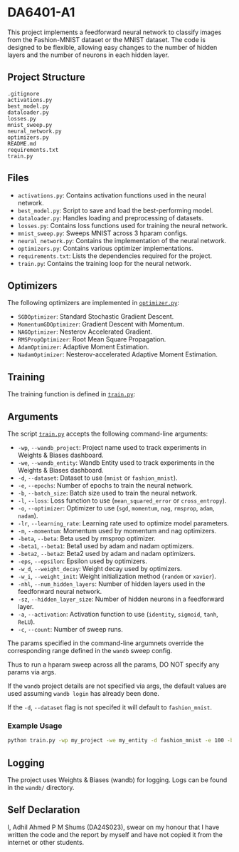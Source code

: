 # DA6401-A1

This project implements a feedforward neural network to classify images from the Fashion-MNIST dataset or the MNIST dataset. The code is designed to be flexible, allowing easy changes to the number of hidden layers and the number of neurons in each hidden layer.

## Project Structure

```
.gitignore
activations.py
best_model.py
dataloader.py
losses.py
mnist_sweep.py
neural_network.py
optimizers.py
README.md
requirements.txt
train.py
```

## Files

- `activations.py`: Contains activation functions used in the neural network.
- `best_model.py`: Script to save and load the best-performing model.
- `dataloader.py`: Handles loading and preprocessing of datasets.
- `losses.py`: Contains loss functions used for training the neural network.
- `mnist_sweep.py`: Sweeps MNIST across 3 hparam configs.
- `neural_network.py`: Contains the implementation of the neural network.
- `optimizers.py`: Contains various optimizer implementations.
- `requirements.txt`: Lists the dependencies required for the project.
- `train.py`: Contains the training loop for the neural network.

## Optimizers

The following optimizers are implemented in [`optimizer.py`](optimizer.py):

- `SGDOptimizer`: Standard Stochastic Gradient Descent.
- `MomentumGDOptimizer`: Gradient Descent with Momentum.
- `NAGOptimizer`: Nesterov Accelerated Gradient.
- `RMSPropOptimizer`: Root Mean Square Propagation.
- `AdamOptimizer`: Adaptive Moment Estimation.
- `NadamOptimizer`: Nesterov-accelerated Adaptive Moment Estimation.

## Training

The training function is defined in [`train.py`](train.py):

## Arguments

The script [`train.py`](train.py) accepts the following command-line arguments:

- `-wp`, `--wandb_project`: Project name used to track experiments in Weights & Biases dashboard.
- `-we`, `--wandb_entity`: Wandb Entity used to track experiments in the Weights & Biases dashboard.
- `-d`, `--dataset`: Dataset to use (`mnist` or `fashion_mnist`).
- `-e`, `--epochs`: Number of epochs to train the neural network.
- `-b`, `--batch_size`: Batch size used to train the neural network.
- `-l`, `--loss`: Loss function to use (`mean_squared_error` or `cross_entropy`).
- `-o`, `--optimizer`: Optimizer to use (`sgd`, `momentum`, `nag`, `rmsprop`, `adam`, `nadam`).
- `-lr`, `--learning_rate`: Learning rate used to optimize model parameters.
- `-m`, `--momentum`: Momentum used by momentum and nag optimizers.
- `-beta`, `--beta`: Beta used by rmsprop optimizer.
- `-beta1`, `--beta1`: Beta1 used by adam and nadam optimizers.
- `-beta2`, `--beta2`: Beta2 used by adam and nadam optimizers.
- `-eps`, `--epsilon`: Epsilon used by optimizers.
- `-w_d`, `--weight_decay`: Weight decay used by optimizers.
- `-w_i`, `--weight_init`: Weight initialization method (`random` or `xavier`).
- `-nhl`, `--num_hidden_layers`: Number of hidden layers used in the feedforward neural network.
- `-sz`, `--hidden_layer_size`: Number of hidden neurons in a feedforward layer.
- `-a`, `--activation`: Activation function to use (`identity`, `sigmoid`, `tanh`, `ReLU`).
- `-c`, `--count`: Number of sweep runs.

The params specified in the command-line argumnets override the corresponding range defined in the `wandb` sweep config. 

Thus to run a hparam sweep across all the params, DO NOT specify any params via args. 

If the `wandb` project details are not specified via args, the default values are used assuming `wandb login` has already been done. 

If the `-d`, `--dataset` flag is not specifed it will default to `fashion_mnist`.

### Example Usage

```sh
python train.py -wp my_project -we my_entity -d fashion_mnist -e 100 -b 32 -l cross_entropy -o adam -lr 0.001 -beta1 0.9 -beta2 0.999 -eps 1e-8 -w_i xavier -nhl 3 -sz 64 -a relu -c 25
```

## Logging

The project uses Weights & Biases (wandb) for logging. Logs can be found in the `wandb/` directory.

## Self Declaration
I, Adhil Ahmed P M Shums (DA24S023), swear on my honour that I have written the code and the report by myself and have not copied it from the internet or other students.